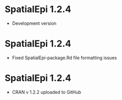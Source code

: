 # SpatialEpi 1.2.4

* Development version



# SpatialEpi 1.2.4

* Fixed SpatialEpi-package.Rd file formatting issues



# SpatialEpi 1.2.4

* CRAN v 1.2.2 uploaded to GitHub